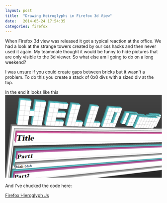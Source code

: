 ```yaml
---
layout: post
title:  "Drawing Heiroglyphs in Firefox 3d View"
date:   2014-05-24 17:54:35
categories: firefox
---
```


When Firefox 3d view was released it got a typical reaction at the office. We had a look at the strange towers created by our css hacks and then never used it again. My teammate thought it would be funny to hide pictures that are only visible to the 3d viewer. So what else am I going to do on a long weekend?

I was unsure if you could create gaps between bricks but it wasn't a problem. To do this you create a stack of 0x0 divs with a sized div at the top.

In the end it looks like this
![Firefox hieroglyphs](/assets/ff3d.png)

And I've chucked the code here:

[Firefox Hieroglyph Js](https://gist.github.com/robobario/bbc08647f347b3d9ac8b)

